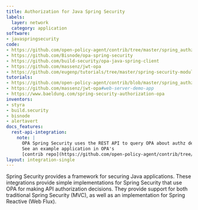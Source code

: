 ```yaml
---
title: Authorization for Java Spring Security
labels:
  layer: network
  category: application
software:
- javaspringsecurity
code:
- https://github.com/open-policy-agent/contrib/tree/master/spring_authz
- https://github.com/Bisnode/opa-spring-security
- https://github.com/build-security/opa-java-spring-client
- https://github.com/massenz/jwt-opa
- https://github.com/eugenp/tutorials/tree/master/spring-security-modules/spring-security-opa
tutorials:
- https://github.com/open-policy-agent/contrib/blob/master/spring_authz/README.md
- https://github.com/massenz/jwt-opa#web-server-demo-app
- https://www.baeldung.com/spring-security-authorization-opa
inventors:
- styra
- build.security
- bisnode
- alertavert
docs_features:
  rest-api-integration:
    note: |
      OPA Spring Security uses the REST API to query OPA about authz decisions.
      See an example application in OPA's
      [contrib repo](https://github.com/open-policy-agent/contrib/tree/main/spring_authz).
layout: integration-single
---
```

Spring Security provides a framework for securing Java applications.  These integrations provide simple implementations for Spring Security that use OPA for making API authorization decisions.  They provide support for both traditional Spring Security (MVC), as well as an implementation for Spring Reactive (Web Flux).
